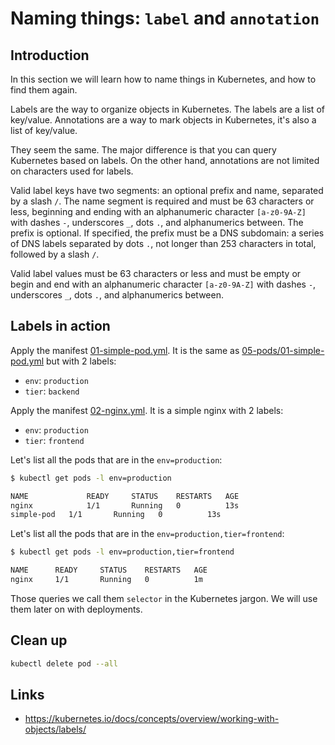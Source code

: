 # Naming things: `label` and `annotation`

## Introduction

In this section we will learn how to name things in Kubernetes, and how to find them again.

Labels are the way to organize objects in Kubernetes. The labels are a list of key/value.
Annotations are a way to mark objects in Kubernetes, it's also a list of key/value.

They seem the same. The major difference is that you can query Kubernetes based on labels.
On the other hand, annotations are not limited on characters used for labels.

Valid label keys have two segments: an optional prefix and name, separated by a slash `/`. The name segment is required and must be 63 characters or less, beginning and ending with an alphanumeric character `[a-z0-9A-Z]` with dashes `-`, underscores `_`, dots `.`, and alphanumerics between. The prefix is optional. If specified, the prefix must be a DNS subdomain: a series of DNS labels separated by dots `.`, not longer than 253 characters in total, followed by a slash `/`.

Valid label values must be 63 characters or less and must be empty or begin and end with an alphanumeric character `[a-z0-9A-Z]` with dashes `-`, underscores `_`, dots `.`, and alphanumerics between.

## Labels in action

Apply the manifest [01-simple-pod.yml](01-simple-pod.yml). It is the same as [05-pods/01-simple-pod.yml](../05-pods/01-simple-pod.yml) but with 2 labels:

* `env`: `production`
* `tier`: `backend`

Apply the manifest [02-nginx.yml](02-nginx.yml). It is a simple nginx with 2 labels:

* `env`: `production`
* `tier`: `frontend`

Let's list all the pods that are in the `env=production`:

```sh
$ kubectl get pods -l env=production

NAME             READY     STATUS    RESTARTS   AGE
nginx            1/1       Running   0          13s
simple-pod   1/1       Running   0          13s
```

Let's list all the pods that are in the `env=production,tier=frontend`:

```sh
$ kubectl get pods -l env=production,tier=frontend

NAME      READY     STATUS    RESTARTS   AGE
nginx     1/1       Running   0          1m
```

Those queries we call them `selector` in the Kubernetes jargon. We will use them later on with deployments.

## Clean up

```sh
kubectl delete pod --all
```

## Links

* https://kubernetes.io/docs/concepts/overview/working-with-objects/labels/
